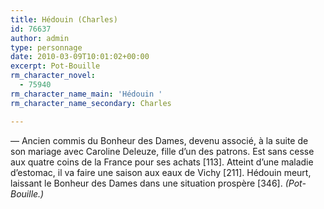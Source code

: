 ```yaml
---
title: Hédouin (Charles)
id: 76637
author: admin
type: personnage
date: 2010-03-09T10:01:02+00:00
excerpt: Pot-Bouille
rm_character_novel:
  - 75940
rm_character_name_main: 'Hédouin '
rm_character_name_secondary: Charles

---
```

— Ancien commis du Bonheur des Dames, devenu associé, à la suite de son mariage avec Caroline Deleuze, fille d&rsquo;un des patrons. Est sans cesse aux quatre coins de la France pour ses achats [113]. Atteint d&rsquo;une maladie d&rsquo;estomac, il va faire une saison aux eaux de Vichy [211]. Hédouin meurt, laissant le Bonheur des Dames dans une situation prospère [346]. _(Pot-Bouille.)_